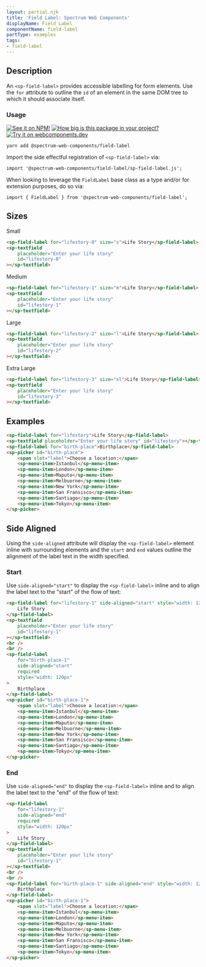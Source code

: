 ```yaml
---
layout: partial.njk
title: 'Field Label: Spectrum Web Components'
displayName: Field Label
componentName: field-label
partType: examples
tags:
- field-label
---
```

## Description

An `<sp-field-label>` provides accessible labelling for form elements. Use the `for` attribute to outline the `id` of an element in the same DOM tree to which it should associate itself.

### Usage

[![See it on NPM!](https://img.shields.io/npm/v/@spectrum-web-components/field-label?style=for-the-badge)](https://www.npmjs.com/package/@spectrum-web-components/field-label)
[![How big is this package in your project?](https://img.shields.io/bundlephobia/minzip/@spectrum-web-components/field-label?style=for-the-badge)](https://bundlephobia.com/result?p=@spectrum-web-components/field-label)
[![Try it on webcomponents.dev](https://img.shields.io/badge/Try%20it%20on-webcomponents.dev-green?style=for-the-badge)](https://webcomponents.dev/edit/collection/fO75441E1Q5ZlI0e9pgq/fDq5bpzNQJzUUyEq6ENR/src/index.ts)

```
yarn add @spectrum-web-components/field-label
```

Import the side effectful registration of `<sp-field-label>` via:

```
import '@spectrum-web-components/field-label/sp-field-label.js';
```

When looking to leverage the `FieldLabel` base class as a type and/or for extension purposes, do so via:

```
import { FieldLabel } from '@spectrum-web-components/field-label';
```

## Sizes

<sp-tabs selected="m" auto label="Size Attribute Options">
<sp-tab value="s">Small</sp-tab>
<sp-tab-panel value="s">

```html demo
<sp-field-label for="lifestory-0" size="s">Life Story</sp-field-label>
<sp-textfield
    placeholder="Enter your life story"
    id="lifestory-0"
></sp-textfield>
```

</sp-tab-panel>
<sp-tab value="m">Medium</sp-tab>
<sp-tab-panel value="m">

```html demo
<sp-field-label for="lifestory-1" size="m">Life Story</sp-field-label>
<sp-textfield
    placeholder="Enter your life story"
    id="lifestory-1"
></sp-textfield>
```

</sp-tab-panel>
<sp-tab value="l">Large</sp-tab>
<sp-tab-panel value="l">

```html demo
<sp-field-label for="lifestory-2" size="l">Life Story</sp-field-label>
<sp-textfield
    placeholder="Enter your life story"
    id="lifestory-2"
></sp-textfield>
```

</sp-tab-panel>
<sp-tab value="xl">Extra Large</sp-tab>
<sp-tab-panel value="xl">

```html demo
<sp-field-label for="lifestory-3" size="xl">Life Story</sp-field-label>
<sp-textfield
    placeholder="Enter your life story"
    id="lifestory-3"
></sp-textfield>
```

</sp-tab-panel>
</sp-tabs>

## Examples

```html
<sp-field-label for="lifestory">Life Story</sp-field-label>
<sp-textfield placeholder="Enter your life story" id="lifestory"></sp-textfield>
<sp-field-label for="birth-place">Birthplace</sp-field-label>
<sp-picker id="birth-place">
    <span slot="label">Choose a location:</span>
    <sp-menu-item>Istanbul</sp-menu-item>
    <sp-menu-item>London</sp-menu-item>
    <sp-menu-item>Maputo</sp-menu-item>
    <sp-menu-item>Melbuorne</sp-menu-item>
    <sp-menu-item>New York</sp-menu-item>
    <sp-menu-item>San Fransisco</sp-menu-item>
    <sp-menu-item>Santiago</sp-menu-item>
    <sp-menu-item>Tokyo</sp-menu-item>
</sp-picker>
```

## Side Aligned

Using the `side-aligned` attribute will display the `<sp-field-label>` element inline with surrounding elements and the `start` and `end` values outline the alignment of the label text in the width specified.

### Start

Use `side-aligned="start"` to display the `<sp-field-label>` inline and to align the label text to the "start" of the flow of text:

```html
<sp-field-label for="lifestory-1" side-aligned="start" style="width: 120px">
    Life Story
</sp-field-label>
<sp-textfield
    placeholder="Enter your life story"
    id="lifestory-1"
></sp-textfield>
<br />
<br />
<sp-field-label
    for="birth-place-1"
    side-aligned="start"
    required
    style="width: 120px"
>
    Birthplace
</sp-field-label>
<sp-picker id="birth-place-1">
    <span slot="label">Choose a location:</span>
    <sp-menu-item>Istanbul</sp-menu-item>
    <sp-menu-item>London</sp-menu-item>
    <sp-menu-item>Maputo</sp-menu-item>
    <sp-menu-item>Melbuorne</sp-menu-item>
    <sp-menu-item>New York</sp-menu-item>
    <sp-menu-item>San Fransisco</sp-menu-item>
    <sp-menu-item>Santiago</sp-menu-item>
    <sp-menu-item>Tokyo</sp-menu-item>
</sp-picker>
```

### End

Use `side-aligned="end"` to display the `<sp-field-label>` inline and to align the label text to the "end" of the flow of text:

```html
<sp-field-label
    for="lifestory-1"
    side-aligned="end"
    required
    style="width: 120px"
>
    Life Story
</sp-field-label>
<sp-textfield
    placeholder="Enter your life story"
    id="lifestory-1"
></sp-textfield>
<br />
<br />
<sp-field-label for="birth-place-1" side-aligned="end" style="width: 120px">
    Birthplace
</sp-field-label>
<sp-picker id="birth-place-1">
    <span slot="label">Choose a location:</span>
    <sp-menu-item>Istanbul</sp-menu-item>
    <sp-menu-item>London</sp-menu-item>
    <sp-menu-item>Maputo</sp-menu-item>
    <sp-menu-item>Melbuorne</sp-menu-item>
    <sp-menu-item>New York</sp-menu-item>
    <sp-menu-item>San Fransisco</sp-menu-item>
    <sp-menu-item>Santiago</sp-menu-item>
    <sp-menu-item>Tokyo</sp-menu-item>
</sp-picker>
```
